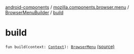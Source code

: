 [android-components](../../index.md) / [mozilla.components.browser.menu](../index.md) / [BrowserMenuBuilder](index.md) / [build](./build.md)

# build

`fun build(context: `[`Context`](https://developer.android.com/reference/android/content/Context.html)`): `[`BrowserMenu`](../-browser-menu/index.md) [(source)](https://github.com/mozilla-mobile/android-components/blob/master/components/browser/menu/src/main/java/mozilla/components/browser/menu/BrowserMenuBuilder.kt#L22)